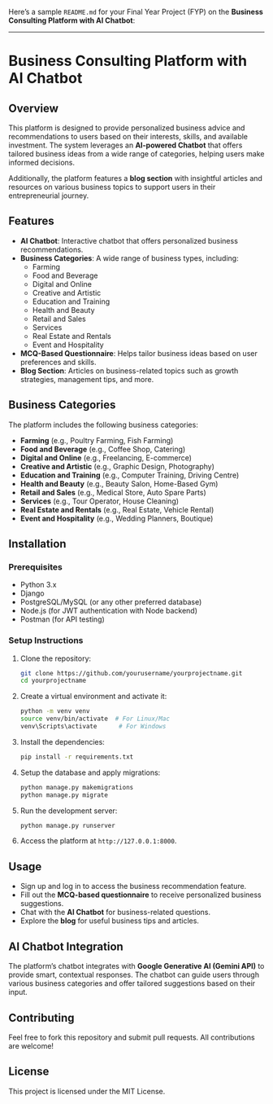 Here’s a sample `README.md` for your Final Year Project (FYP) on the **Business Consulting Platform with AI Chatbot**:

---

# Business Consulting Platform with AI Chatbot

## Overview

This platform is designed to provide personalized business advice and recommendations to users based on their interests, skills, and available investment. The system leverages an **AI-powered Chatbot** that offers tailored business ideas from a wide range of categories, helping users make informed decisions. 

Additionally, the platform features a **blog section** with insightful articles and resources on various business topics to support users in their entrepreneurial journey.

## Features

- **AI Chatbot**: Interactive chatbot that offers personalized business recommendations.
- **Business Categories**: A wide range of business types, including:
  - Farming
  - Food and Beverage
  - Digital and Online
  - Creative and Artistic
  - Education and Training
  - Health and Beauty
  - Retail and Sales
  - Services
  - Real Estate and Rentals
  - Event and Hospitality
- **MCQ-Based Questionnaire**: Helps tailor business ideas based on user preferences and skills.
- **Blog Section**: Articles on business-related topics such as growth strategies, management tips, and more.

## Business Categories

The platform includes the following business categories:
- **Farming** (e.g., Poultry Farming, Fish Farming)
- **Food and Beverage** (e.g., Coffee Shop, Catering)
- **Digital and Online** (e.g., Freelancing, E-commerce)
- **Creative and Artistic** (e.g., Graphic Design, Photography)
- **Education and Training** (e.g., Computer Training, Driving Centre)
- **Health and Beauty** (e.g., Beauty Salon, Home-Based Gym)
- **Retail and Sales** (e.g., Medical Store, Auto Spare Parts)
- **Services** (e.g., Tour Operator, House Cleaning)
- **Real Estate and Rentals** (e.g., Real Estate, Vehicle Rental)
- **Event and Hospitality** (e.g., Wedding Planners, Boutique)

## Installation

### Prerequisites

- Python 3.x
- Django
- PostgreSQL/MySQL (or any other preferred database)
- Node.js (for JWT authentication with Node backend)
- Postman (for API testing)

### Setup Instructions

1. Clone the repository:
   ```bash
   git clone https://github.com/yourusername/yourprojectname.git
   cd yourprojectname
   ```

2. Create a virtual environment and activate it:
   ```bash
   python -m venv venv
   source venv/bin/activate  # For Linux/Mac
   venv\Scripts\activate      # For Windows
   ```

3. Install the dependencies:
   ```bash
   pip install -r requirements.txt
   ```

4. Setup the database and apply migrations:
   ```bash
   python manage.py makemigrations
   python manage.py migrate
   ```

5. Run the development server:
   ```bash
   python manage.py runserver
   ```

6. Access the platform at `http://127.0.0.1:8000`.

## Usage

- Sign up and log in to access the business recommendation feature.
- Fill out the **MCQ-based questionnaire** to receive personalized business suggestions.
- Chat with the **AI Chatbot** for business-related questions.
- Explore the **blog** for useful business tips and articles.

## AI Chatbot Integration

The platform’s chatbot integrates with **Google Generative AI (Gemini API)** to provide smart, contextual responses. The chatbot can guide users through various business categories and offer tailored suggestions based on their input.

## Contributing

Feel free to fork this repository and submit pull requests. All contributions are welcome!

## License

This project is licensed under the MIT License.

